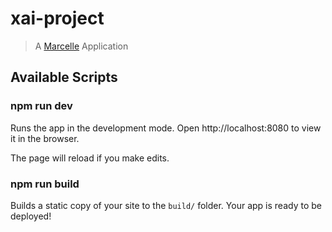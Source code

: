 # xai-project

> A [Marcelle](https://marcelle.netlify.app) Application

## Available Scripts

### npm run dev

Runs the app in the development mode.
Open http://localhost:8080 to view it in the browser.

The page will reload if you make edits.

### npm run build

Builds a static copy of your site to the `build/` folder.
Your app is ready to be deployed!
